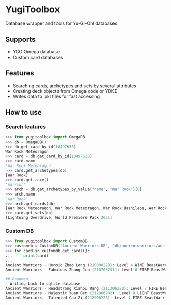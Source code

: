 # YugiToolbox
Database wrapper and tools for Yu-Gi-Oh! databases.

## Supports
- YGO Omega database
- Custom card databases

## Features
- Searching cards, archetypes and sets by several attributes
- Creating deck objects from Omega code or YDKE
- Writes data to .pkl files for fast accessing

## How to use
### Search features
```py
>>> from yugitoolbox import OmegaDB
>>> db = OmegaDB()
>>> db.get_card_by_id(10497636)   
War Rock Meteoragon
>>> card = db.get_card_by_id(10497636) 
>>> card.name
'War Rock Meteoragon'
>>> card.get_archetypes(db)
[War Rock]
>>> card.get_race()
'Warrior'
>>> arch = db.get_archetypes_by_value("name", "War Rock")[0]
>>> arch.name
'War Rock'
>>> arch.get_cards(db) 
[War Rock Meteoragon, War Rock Meteoragon, War Rock Bashileos, War Rock Bashileos, War Rock Generations, War Rock Gactos, War Rock Mountain, War Rock Orpis, War Rock Big Blow, War Rock Wento, War Rock Dignity, War Rock Ordeal, War Rock Skyler, War Rock Skyler, War Rock Medium, War Rock Fortia, War Rock Spirit, War Rock Mammud]
>>> card.get_sets(db) 
[Lightning Overdrive, World Premiere Pack 2021]
```
### Custom DB
```py
>>> from yugitoolbox import CustomDB
>>> customdb = CustomDB("Ancient Warriors DB", "db/ancientwarriors/ancientwarriors.db")
>>> for card in customdb.get_cards():
...     print(card)
... 
Ancient Warriors - Heroic Zhao Long (210000229): Level 4 WIND BeastWarrior Effect Monster
Ancient Warriors - Fabulous Zhang Jun (210708231): Level 6 FIRE BeastWarrior Effect Monster

## Roadmap
- Writing back to sqlite database
Ancient Warriors - Headstrong Xiahou Rang (211306220): Level 7 FIRE BeastWarrior Effect Monster
Ancient Warriors - Majestic Yuan Ben (212806202): Level 8 LIGHT BeastWarrior Effect Monster
Ancient Warriors - Talented Cao Zi (212906226): Level 4 FIRE BeastWarrior Effect Monster
```
